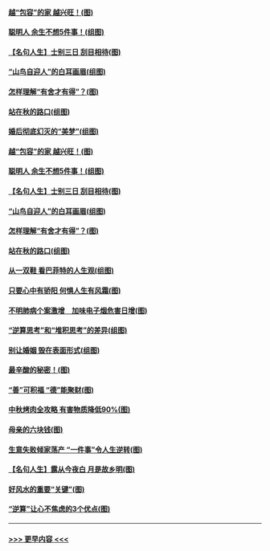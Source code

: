 #### [越“包容”的家 越兴旺！(图)](../pages/p8/907328.md?t=09160733) 
#### [聪明人 余生不想5件事！(组图)](../pages/p8/907364.md?t=09160733) 
#### [【名句人生】士别三日 刮目相待(图)](../pages/p8/906988.md?t=09160733) 
#### [“山鸟自迎人”的白耳画眉(组图)](../pages/p8/907332.md?t=09160733) 
#### [怎样理解“有舍才有得”？(图)](../pages/p8/906872.md?t=09160733) 
#### [站在秋的路口(组图)](../pages/p8/906914.md?t=09160733) 
#### [婚后彻底幻灭的“美梦”(组图)](../pages/p8/907500.md?t=09160733) 
#### [越“包容”的家 越兴旺！(图)](../pages/p8/907328.md?t=09160733) 
#### [聪明人 余生不想5件事！(组图)](../pages/p8/907364.md?t=09160733) 
#### [【名句人生】士别三日 刮目相待(图)](../pages/p8/906988.md?t=09160733) 
#### [“山鸟自迎人”的白耳画眉(组图)](../pages/p8/907332.md?t=09160733) 
#### [怎样理解“有舍才有得”？(图)](../pages/p8/906872.md?t=09160733) 
#### [站在秋的路口(组图)](../pages/p8/906914.md?t=09160733) 
#### [从一双鞋 看巴菲特的人生观(组图)](../pages/p8/907311.md?t=09160733) 
#### [只要心中有骄阳 何惧人生有风霜(图)](../pages/p8/907320.md?t=09160733) 
#### [不明肺病个案激增　加味电子烟危害日增(图)](../pages/p8/907307.md?t=09160733) 
#### [“逆算思考”和“堆积思考”的差异(组图)](../pages/p8/907229.md?t=09160733) 
#### [别让婚姻 毁在表面形式(组图)](../pages/p8/907118.md?t=09160733) 
#### [最辛酸的秘密！(图)](../pages/p8/906327.md?t=09160733) 
#### [“善”可积福 “德”能聚财(图)](../pages/p8/906906.md?t=09160733) 
#### [中秋烤肉全攻略 有害物质降低90%(图)](../pages/p8/907227.md?t=09160733) 
#### [母亲的六块钱(图)](../pages/p8/907107.md?t=09160733) 
#### [生意失败倾家荡产 “一件事”令人生逆转(图)](../pages/p8/907101.md?t=09160733) 
#### [【名句人生】露从今夜白 月是故乡明(图)](../pages/p8/906558.md?t=09160733) 
#### [好风水的重要“关键”(图)](../pages/p8/907087.md?t=09160733) 
#### [“逆算”让心不焦虑的3个优点(图)](../pages/p8/907070.md?t=09160733) 

----
#### [ >>> 更早内容 <<< ](../indexes/p8-earlier.md)
